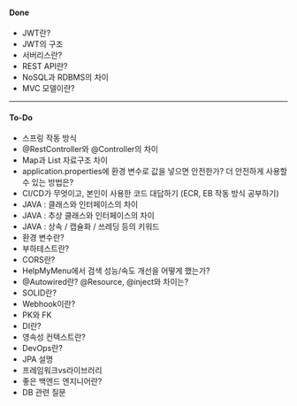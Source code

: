 #### Done
- JWT란?
- JWT의 구조
- 서버리스란?
- REST API란?
- NoSQL과 RDBMS의 차이
- MVC 모델이란?
---
#### To-Do
- 스프링 작동 방식
- @RestController와 @Controller의 차이
- Map과 List 자료구조 차이
- application.properties에 환경 변수로 값을 넣으면 안전한가? 더 안전하게 사용할 수 있는 방법은?
- CI/CD가 무엇이고, 본인이 사용한 코드 대답하기 (ECR, EB 작동 방식 공부하기)
- JAVA : 클래스와 인터페이스의 차이
- JAVA : 추상 클래스와 인터페이스의 차이
- JAVA : 상속 / 캡슐화 / 쓰레딩 등의 키워드
- 환경 변수란?
- 부하테스트란?
- CORS란?
- HelpMyMenu에서 검색 성능/속도 개선을 어떻게 했는가?
- @Autowired란? @Resource, @inject와 차이는?
- SOLID란?
- Webhook이란?
- PK와 FK
- DI란?
- 영속성 컨텍스트란?
- DevOps란?
- JPA 설명
- 프레임워크vs라이브러리
- 좋은 백엔드 엔지니어란?
- DB 관련 질문
